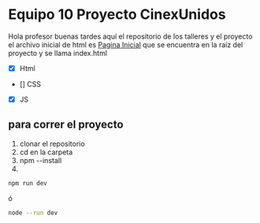 # Equipo 10 Proyecto CinexUnidos
Hola profesor buenas tardes aquí el repositorio de los talleres y el proyecto
el archivo inicial de html es [Pagina Inicial](index.html) que se encuentra en la raíz del proyecto y se llama index.html
- [x] Html
- [] CSS
- [x] JS

## para correr el proyecto
1) clonar el repositorio
2) cd en la carpeta
3) npm --install
4) 
```bash
npm run dev
```
ó
```bash
node --run dev
```
